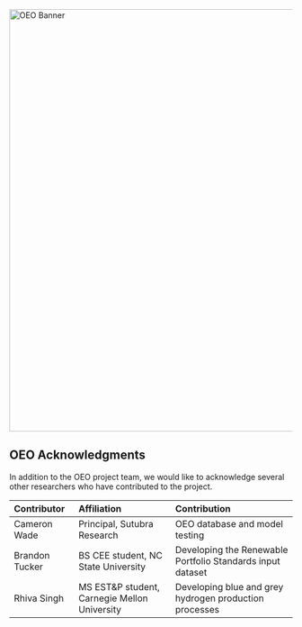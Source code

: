 <img width="750" alt="OEO Banner" src="https://user-images.githubusercontent.com/10479169/130466549-5f547716-12fa-416e-a2f7-770b9d6a30e6.png">


## OEO Acknowledgments
In addition to the OEO project team, we would like to acknowledge several other researchers who have contributed to the project.

| Contributor | Affiliation | Contribution |
|:---|:---|:---|
| Cameron Wade | Principal, Sutubra Research | OEO database and model testing |
| Brandon Tucker | BS CEE student, NC State University | Developing the Renewable Portfolio Standards input dataset |
| Rhiva Singh | MS EST&P student, Carnegie Mellon University | Developing blue and grey hydrogen production processes |
